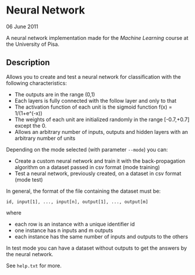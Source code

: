 # Neural Network

06 June 2011

A neural network implementation made for the *Machine Learning* course at the University of Pisa.

## Description

Allows you to create and test a neural network for classification with the following characteristics:

  - The outputs are in the range (0,1)
  - Each layers is fully connected with the follow layer and only to that
  - The activation function of each unit is the sigmoid function f(x) = 1/(1+e^(-x))
  - The weights of each unit are initialized randomly in the range [-0.7,+0.7] except the 0.
  - Allows an arbitrary number of inputs, outputs and hidden layers with an arbitrary number of units

Depending on the mode selected (with parameter `--mode`) you can:

  - Create a custom neural network and train it with the back-propagation algorithm on a dataset passed in csv format (mode training)
  - Test a neural network, previously created, on a dataset in csv format (mode test)

In general, the format of the file containing the dataset must be:

    id, input[1], ..., input[n], output[1], ..., output[m]

where

  - each row is an instance with a unique identifier id
  - one instance has n inputs and m outputs
  - each instance has the same number of inputs and outputs to the others

In test mode you can have a dataset without outputs to get the answers by the neural network.

See `help.txt` for more.
